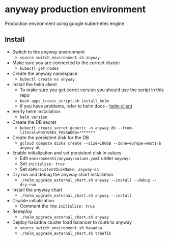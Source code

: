 # anyway production environment

Production environment using google kubernetes engine

## Install

* Switch to the anyway environment
  * `source switch_environment.sh anyway`
* Make sure you are connected to the correct cluster
  * `kubectl get nodes`
* Create the anyway namespace
  * `kubectl create ns anyway`
* Install the helm client
  * To make sure you get corret version you should use the script in this repo
  * `bash apps_travis_script.sh install_helm`
  * if you have problems, refer to helm docs - [helm client](https://docs.helm.sh/using_helm/#installing-the-helm-client)
* Verify helm installation
  * `helm version`
* Create the DB secret
  * `kubectl create secret generic -n anyway db --from-literal=POSTGRES_PASSWORD=*******`
* Create the persistent disk for the DB
  * `gcloud compute disks create --size=100GB --zone=europe-west1-b anyway-db`
* Enable initialization and set persistent disk in values
  * Edit `environments/anyway/values.yaml` under `anyway:`
  * Set `initialize: true`
  * Set `dbPersistentDiskName: anyway-db`
* Dry run and debug the anyway chart installation
  * `./helm_upgrade_external_chart.sh anyway --install --debug --dry-run`
* Install the anyway chart
  * `./helm_upgrade_external_chart.sh anyway --install`
* Disable initialization
  * Comment the line `initialize: true`
* Redeploy
  * `./helm_upgrade_external_chart.sh anyway`
* Deploy hasadna cluster load balancer to route to anyway
  * `source switch_environment.sh hasadna`
  * `./helm_upgrade_external_chart.sh traefik`

